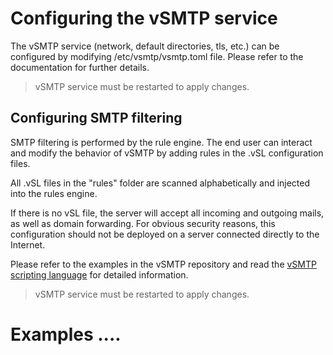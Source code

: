 # Configuring the vSMTP service

The vSMTP service (network, default directories, tls, etc.) can be configured by modifying /etc/vsmtp/vsmtp.toml file.
Please refer to the documentation for further details.

>vSMTP service must be restarted to apply changes.

## Configuring SMTP filtering

SMTP filtering is performed by the rule engine. The end user can interact and modify the behavior of vSMTP by adding rules in the .vSL configuration files.

All .vSL files in the "rules" folder are scanned alphabetically and injected into the rules engine.

If there is no vSL file, the server will accept all incoming and outgoing mails, as well as domain forwarding.
For obvious security reasons, this configuration should not be deployed on a server connected directly to the Internet.

Please refer to the examples in the vSMTP repository and read the [vSMTP scripting language](https://github.com/viridIT/vSMTP/wiki/vSMTP-Scripting-Language- (vSL)) for detailed information.

>vSMTP service must be restarted to apply changes.




# Examples ....